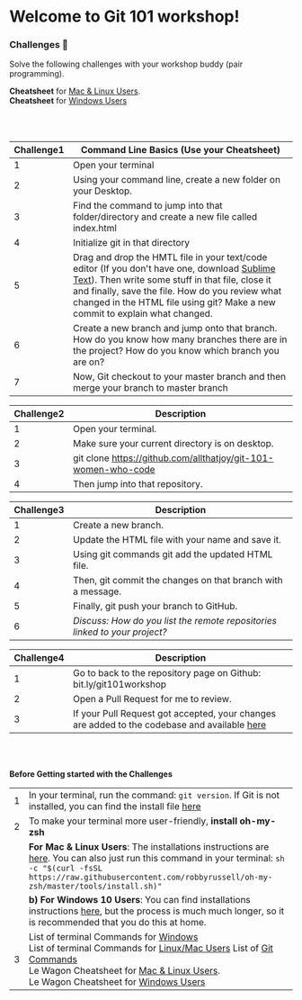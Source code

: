 # Welcome to Git 101 workshop!

### Challenges 💪
Solve the following challenges with your workshop buddy (pair programming).

**Cheatsheet** for [Mac & Linux Users](http://bit.ly/gitgithubcheatsheetmac).<br/> **Cheatsheet** for [Windows Users](http://bit.ly/gitgithubcheatsheetmac)

<br/>
<br/>

| Challenge1| Command Line Basics (Use your Cheatsheet)|
| ------ | ------ |
| 1 | Open your terminal 
| 2 | Using your command line, create a new folder on your Desktop. 
| 3 | Find the command to jump into that folder/directory and create a new file called index.html
| 4 | Initialize git in that directory
| 5 | Drag and drop the HMTL file in your text/code editor (If you don't have one, download [Sublime Text](https://www.sublimetext.com/)). Then write some stuff in that file, close it and finally, save the file. How do you review what changed in the HTML file using git? Make a new commit to explain what changed.
| 6 | Create a new branch and jump onto that branch. How do you know how many branches there are in the project? How do you know which branch you are on?
| 7 | Now, Git checkout to your master branch and then merge your branch to master branch

| Challenge2| Description |
| ------ | ------ |
| 1 | Open your terminal.
| 2 | Make sure your current directory is on desktop.
| 3 | git clone https://github.com/allthatjoy/git-101-women-who-code
| 4 | Then jump into that repository.

| Challenge3| Description |
| ------ | ------ |
| 1 | Create a new branch.
| 2 | Update the HTML file with your name and save it.
| 3 | Using git commands git add the updated HTML file.
| 4 | Then, git commit the changes on that branch with a message.
| 5 | Finally, git push your branch to GitHub.
| 6 | *Discuss: How do you list the remote repositories linked to your project?*

| Challenge4| Description |
| ------ | ------ |
| 1 | Go to back to the repository page on Github: bit.ly/git101workshop
| 2 | Open a Pull Request for me to review.
| 3 | If your Pull Request got accepted, your changes are added to the codebase and available [here](https://allthatjoy.github.io/git-101-women-who-code/)

<br/>
<br/>

**Before Getting started with the Challenges**

|  |  |
| ------ | ------ |
| 1 | In your terminal, run the command: `git version`. If Git is not installed, you can find the install file [here](https://git-scm.com/downloads)
| 2 | To make your terminal more user-friendly, **install oh-my-zsh**
|   | **For Mac & Linux Users**: The installations instructions are [here](https://www.maketecheasier.com/install-zsh-and-oh-my-zsh-windows10/). You can also just run this command in your terminal: `sh -c "$(curl -fsSL https://raw.githubusercontent.com/robbyrussell/oh-my-zsh/master/tools/install.sh)"`
|   |**b) For Windows 10 Users**: You can find installations instructions [here](https://www.maketecheasier.com/install-zsh-and-oh-my-zsh-windows10/), but the process is much much longer, so it is recommended that you do this at home. 
| 3 | List of terminal Commands for [Windows](https://www.thomas-krenn.com/en/wiki/Cmd_commands_under_Windows)<br/>List of terminal Commands for [Linux/Mac Users](https://fossbytes.com/a-z-list-linux-command-line-reference/) List of [Git Commands](https://github.com/joshnh/Git-Commands)<br/>Le Wagon Cheatsheet for [Mac & Linux Users](http://bit.ly/gitgithubcheatsheetmac).<br/> Le Wagon Cheatsheet for [Windows Users](http://bit.ly/gitgithubcheatsheetmac)
